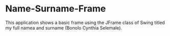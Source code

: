 # Name-Surname-Frame
This application shows a basic frame using the JFrame class of Swing titled my full namea and surname (Bonolo Cynthia Selemale).

